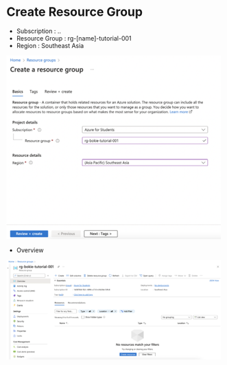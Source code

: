 # Create Resource Group
- Subscription : ..
- Resource Group : rg-[name]-tutorial-001
- Region : Southeast Asia
  
<img src="../images/1.png" alt="drawing" width="500"/>

- Overview

<img src="../images/2.png" alt="drawing" width="500"/>